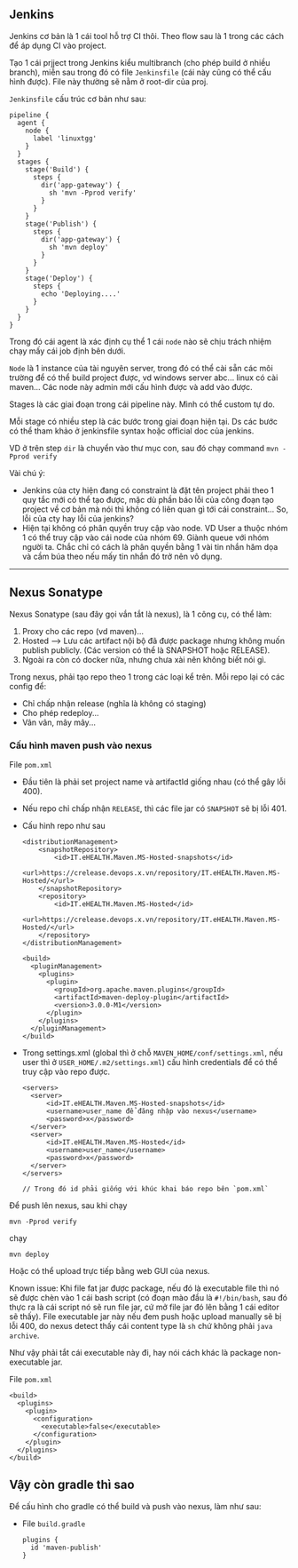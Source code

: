 ## Jenkins

Jenkins cơ bản là 1 cái tool hỗ trợ CI thôi. Theo flow sau là 1 trong các cách để áp dụng CI vào project.

Tạo 1 cái prjject trong Jenkins kiểu multibranch (cho phép build ở nhiều branch), miễn sau trong đó có file `Jenkinsfile` (cái này cũng có thể cấu hình được). File này thường sẽ nằm ở root-dir của proj.

`Jenkinsfile` cấu trúc cơ bản như sau:

    pipeline {
      agent {
        node {
          label 'linuxtgg'
        }
      }
      stages {
        stage('Build') {
          steps {
            dir('app-gateway') {
              sh 'mvn -Pprod verify'
            }
          }
        }
        stage('Publish') {
          steps {
            dir('app-gateway') {
              sh 'mvn deploy'
            }
          }
        }
        stage('Deploy') {
          steps {
            echo 'Deploying....'
          }
        }
      }
    }

Trong đó cái agent là xác định cụ thể 1 cái `node` nào sẽ chịu trách nhiệm chạy mấy cái job định bên dưới.

`Node` là 1 instance của tài nguyên server, trong đó có thể cài sẵn các môi trường để có thể build project được, vd windows server abc... linux có cài maven... Các node này admin mới cấu hình được và add vào được.

Stages là các giai đoạn trong cái pipeline này. Mình có thể custom tự do.

Mỗi stage có nhiều step là các bước trong giai đoạn hiện tại. Ds các bước có thể tham khảo ở jenkinsfile syntax hoặc official doc của jenkins.

VD ở trên step `dir` là chuyển vào thư mục con, sau đó chạy command `mvn -Pprod verify`

Vài chú ý:

- Jenkins của cty hiện đang có constraint là đặt tên project phải theo 1 quy tắc mới có thể tạo được, mặc dù phần báo lỗi của công đoạn tạo project về cơ bản mà nói thì không có liên quan gì tới cái constraint... So, lỗi của cty hay lỗi của jenkins?
- Hiện tại không có phân quyền truy cập vào node. VD User a thuộc nhóm 1 có thể truy cập vào cái node của nhóm 69. Giành queue với nhóm người ta. Chắc chỉ có cách là phân quyền bằng 1 vài tin nhắn hăm dọa và cầm búa theo nếu mấy tin nhắn đó trở nên vô dụng.

---

## Nexus Sonatype

Nexus Sonatype (sau đây gọi vắn tắt là nexus), là 1 công cụ, có thể làm:

1. Proxy cho các repo (vd maven)...
2. Hosted --> Lưu các artifact nội bộ đã được package nhưng không muốn publish publicly. (Các version có thể là SNAPSHOT hoặc RELEASE).
3. Ngoài ra còn có docker nữa, nhưng chưa xài nên không biết nói gì.

Trong nexus, phải tạo repo theo 1 trong các loại kể trên. Mỗi repo lại có các config để:

- Chỉ chấp nhận release (nghĩa là không có staging)
- Cho phép redeploy...
- Vân vân, mây mây...

### Cấu hình maven push vào nexus

File `pom.xml`

- Đầu tiên là phải set project name và artifactId giống nhau (có thể gây lỗi 400).
- Nếu repo chỉ chấp nhận `RELEASE`, thì các file jar có `SNAPSHOT` sẽ bị lỗi 401.
- Cấu hình repo như sau

      <distributionManagement>
          <snapshotRepository>
              <id>IT.eHEALTH.Maven.MS-Hosted-snapshots</id>
              <url>https://crelease.devops.x.vn/repository/IT.eHEALTH.Maven.MS-Hosted/</url>
          </snapshotRepository>
          <repository>
              <id>IT.eHEALTH.Maven.MS-Hosted</id>
              <url>https://crelease.devops.x.vn/repository/IT.eHEALTH.Maven.MS-Hosted/</url>
          </repository>
      </distributionManagement>

      <build>
        <pluginManagement>
          <plugins>
            <plugin>
              <groupId>org.apache.maven.plugins</groupId>
              <artifactId>maven-deploy-plugin</artifactId>
              <version>3.0.0-M1</version>
            </plugin>
          </plugins>
        </pluginManagement>
      </build>

- Trong settings.xml (global thì ở chỗ `MAVEN_HOME/conf/settings.xml`, nếu user thì ở `USER_HOME/.m2/settings.xml`) cấu hình credentials để có thể truy cập vào repo được.

      <servers>
        <server>
            <id>IT.eHEALTH.Maven.MS-Hosted-snapshots</id>
            <username>user_name để đăng nhập vào nexus</username>
            <password>x</password>
        </server>
        <server>
            <id>IT.eHEALTH.Maven.MS-Hosted</id>
            <username>user_name</username>
            <password>x</password>
        </server>
      </servers>

      // Trong đó id phải giống với khúc khai báo repo bên `pom.xml`

Để push lên nexus, sau khi chạy

    mvn -Pprod verify

chạy

    mvn deploy

Hoặc có thể upload trực tiếp bằng web GUI của nexus.

Known issue: Khi file fat jar được package, nếu đó là executable file thì nó sẽ được chèn vào 1 cái bash script (có đoạn mào đầu là `#!/bin/bash`, sau đó thực ra là cái script nó sẽ run file jar, cứ mở file jar đó lên bằng 1 cái editor sẽ thấy). File executable jar này nếu đem push hoặc upload manually sẽ bị lỗi 400, do nexus detect thấy cái content type là `sh` chứ không phải `java archive`.

Như vậy phải tắt cái executable này đi, hay nói cách khác là package non-executable jar.

File `pom.xml`

    <build>
      <plugins>
        <plugin>
          <configuration>
            <executable>false</executable>
          </configuration>
        </plugin>
      </plugins>
    </build>

## Vậy còn gradle thì sao

Để cấu hình cho gradle có thể build và push vào nexus, làm như sau:

- File `build.gradle`

      plugins {
        id 'maven-publish'
      }
